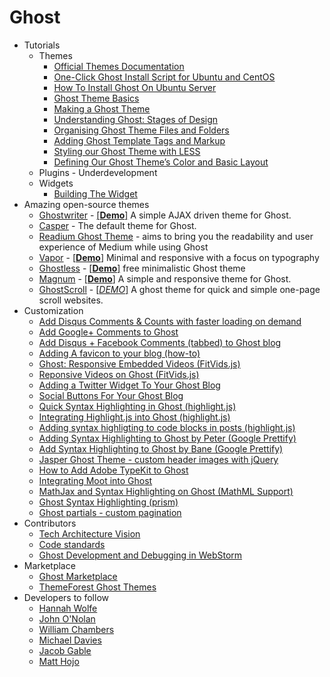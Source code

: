Ghost
==================
+ Tutorials
    + Themes
        + [Official Themes Documentation](http://docs.ghost.org/themes/)
        + [One-Click Ghost Install Script for Ubuntu and CentOS](http://www.allaboutghost.com/one-click-ghost-install-script/)
        + [How To Install Ghost On Ubuntu Server](http://www.howtoinstallghost.com/how-to-install-ghost-on-ubuntu-server-12-04/)
        + [Ghost Theme Basics](http://thundrfoot.com/ghost-theme-basics/)
        + [Making a Ghost Theme](http://www.codeforest.net/making-of-ghost-theme)
        + [Understanding Ghost: Stages of Design](http://webdesign.tutsplus.com/tutorials/cms-tutorials/understanding-ghost-stages-of-design/)
        + [Organising Ghost Theme Files and Folders](http://webdesign.tutsplus.com/tutorials/cms-tutorials/organizing-ghost-theme-files-and-folders/)
        + [Adding Ghost Template Tags and Markup](http://webdesign.tutsplus.com/tutorials/cms-tutorials/adding-ghost-template-tags-and-markup/)
        + [Styling our Ghost Theme with LESS](http://webdesign.tutsplus.com/tutorials/cms-tutorials/styling-our-ghost-theme-with-less/)
        + [Defining Our Ghost Theme’s Color and Basic Layout](http://webdesign.tutsplus.com/tutorials/cms-tutorials/defining-our-ghost-themes-color-and-basic-layout/)
    + Plugins - Underdevelopment
    + Widgets
        + [Building The Widget](https://github.com/TryGhost/Ghost/wiki/Widget-Documentation)
+ Amazing open-source themes
    + [Ghostwriter](https://github.com/roryg/ghostwriter) -
      [[**Demo**]](http://roryg.github.io/ghostwriter)
      A simple AJAX driven theme for Ghost.
    + [Casper](https://github.com/TryGhost/Casper) - The default theme for Ghost.
    + [Readium Ghost Theme](http://www.svenread.com/readium-ghost-theme/) -
      aims to bring you the readability and user experience of Medium while using Ghost 
    + [Vapor](https://github.com/sethlilly/Vapor) -
      [[**Demo**]](http://hipsterghost.com/) 
      Minimal and responsive with a focus on typography
    + [Ghostless](https://github.com/sleonte/Ghostless) -
      [[**Demo**]](http://stefanleonte.com/ghostless-free-ghost-theme/)
      free minimalistic Ghost theme
    + [Magnum](https://github.com/durgesh-priyaranjan/magnum) -
      [[**Demo**]](http://magnum.ghostlook.com/)
      A simple and responsive theme for Ghost.
    + [GhostScroll](https://github.com/grmmph/GhostScroll) -
      [[*DEMO*]](http://ghostscroll.grmmph.com/)
      A ghost theme for quick and simple one-page scroll websites.
+ Customization
    + [Add Disqus Comments & Counts with faster loading on demand](http://ghost.centminmod.com/ghost-posts-with-faster-disqus-load-speed/)
    + [Add Google+ Comments to Ghost](http://seo-michael.co.uk/add-google-plus-comments-to-ghost/)
    + [Add Disqus + Facebook Comments (tabbed) to Ghost blog](http://bob.yexley.net/adding-comments-to-your-ghost-blog/)
    + [Adding A favicon to your blog (how-to)](https://en.ghost.org/forum/using-ghost/1635-adding-a-favicon-to-your-blog-how-to)
    + [Ghost: Responsive Embedded Videos (FitVids.js)](http://bioselemental.com/ghost-responsive-embedded-videos/)
    + [Reponsive Videos on Ghost (FitVids.js)](http://ghost.zutrinken.com/responsive-videos/)
    + [Adding a Twitter Widget To Your Ghost Blog](http://thundrfoot.com/adding-a-twitter-widget-to-your-ghost-blog/)
    + [Social Buttons For Your Ghost Blog](http://thundrfoot.com/social-buttons-for-your-ghost-blog/)
    + [Quick Syntax Highlighting in Ghost (highlight.js)](http://postpunkjustin.com/quick-syntax-highlighting-in-ghost/)
    + [Integrating Highlight.js into Ghost (highlight.js)](http://suksit.com/integrating-highlight-js-into-ghost/)
    + [Adding syntax highligting to code blocks in posts (highlight.js)](http://ghost.pileborg.se/adding-syntax-highligting-to-code-blocks-in-posts/)
    + [Adding Syntax Highlighting to Ghost by Peter (Google Prettify)](http://blog.peterschmalfeldt.com/adding-syntax-highlighting-to-ghost/)
    + [Add Syntax Highlighting to Ghost by Bane (Google Prettify)](http://www.enabd.com/add-syntax-highlighting-to-ghost/)
    + [Jasper Ghost Theme - custom header images with jQuery](http://negativitysandwiches.com/jaspar-my-destruction-of-the-caspar-ghost-theme-because-i-felt-like-it/)
    + [How to Add Adobe TypeKit to Ghost](http://ghostthe.me/how-to-add-adobe-typekit-to-ghost/)
    + [Integrating Moot into Ghost](http://suksit.com/integrating-moot-into-ghost/)
    + [MathJax and Syntax Highlighting on Ghost (MathML Support)](http://feynmanliang.com/mathjax-integration/)
    + [Ghost Syntax Highlighting (prism)](http://jramsay.com.au/ghost-incorporated-features/)
    + [Ghost partials - custom pagination](http://ghost.zutrinken.com/ghost-partials-custom-pagination/)
+ Contributors
    + [Tech Architecture Vision](https://github.com/TryGhost/Ghost/wiki/Tech-architecture-vision)
    + [Code standards](https://github.com/TryGhost/Ghost/wiki/Code-standards)
    + [Ghost Development and Debugging in WebStorm](http://themespectre.com/ghost-development-and-debugging-in-webstorm-step-by-step/)
+ Marketplace
    + [Ghost Marketplace](http://marketplace.ghost.org/)
    + [ThemeForest Ghost Themes](http://themeforest.net/category/blogging/ghost-themes)
+ Developers to follow
    + [Hannah Wolfe](https://twitter.com/ErisDS)
    + [John O'Nolan](https://twitter.com/JohnONolan)
    + [William Chambers](https://plus.google.com/114509130251275254461/posts)
    + [Michael Davies](https://plus.google.com/+seomichaelcouk/posts)
    + [Jacob Gable](https://twitter.com/jacob4u2)
    + [Matt Hojo](https://twitter.com/matt_hojo)
